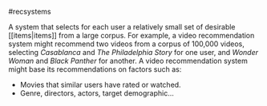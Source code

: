 #recsystems

A system that selects for each user a relatively small set of desirable
[[items|items]] from a large corpus.
For example, a video recommendation system might recommend two videos
from a corpus of 100,000 videos, selecting <em>Casablanca</em> and
<em>The Philadelphia Story</em> for one user, and <em>Wonder Woman</em> and
<em>Black Panther</em> for another. A video recommendation system might
base its recommendations on factors such as:

<ul>
<li>Movies that similar users have rated or watched.</li>
<li>Genre, directors, actors, target demographic...</li>
</ul>

<a class="glossary-anchor" name="ReLU"></a>
